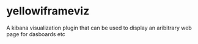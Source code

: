 # yellowiframeviz
A kibana visualization plugin that can be used to display an aribitrary web page for dasboards etc
